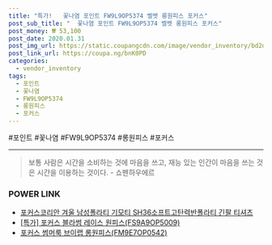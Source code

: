 ```yaml
--- 
title: "특가!   꽃나염 포인트 FW9L9OP5374 벨벳 롱원피스 포커스" 
post_sub_title: "  꽃나염 포인트 FW9L9OP5374 벨벳 롱원피스 포커스" 
post_money: ₩ 53,100 
post_date: 2020.01.31 
post_img_url: https://static.coupangcdn.com/image/vendor_inventory/bd2d/213ff9dc53d68c1e9e281b477d601a6b79d874b64c49559d472429c7da01.jpg 
post_link_url: https://coupa.ng/bnK0PD 
categories: 
  - vendor_inventory 
tags: 
  - 포인트 
  - 꽃나염 
  - FW9L9OP5374 
  - 롱원피스 
  - 포커스 
--- 
```

  #포인트 #꽃나염 #FW9L9OP5374 #롱원피스 #포커스 
<hr> 

> 보통 사람은 시간을 소비하는 것에 마음을 쓰고, 재능 있는 인간이 마음을 쓰는 것은 시간을 이용하는 것이다. - 쇼펜하우에르 


### POWER LINK

* <a href="https://blog.naver.com/sakai111/221777430956" target="_blank">포커스코리안 겨울 남성폴라티 기모티 SH36소프트고탄력반폴라티 긴팔 티셔츠</a>
* <a href="https://blog.naver.com/santokki14/221792002652" target="_blank">[특가] 포커스 블라썸 레이스 원피스(FS9A9OP5009)</a>
* <a href="https://blog.naver.com/fasyy4321/221791350601" target="_blank">포커스 썸머룩 브이랩 롱원피스(FM9E7OP0542)</a>
